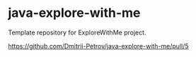 # java-explore-with-me
Template repository for ExploreWithMe project.

https://github.com/Dmitrii-Petrov/java-explore-with-me/pull/5
